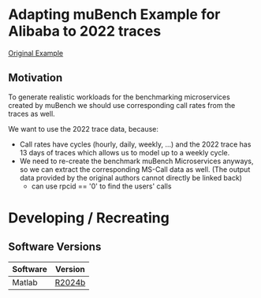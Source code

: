 # Adapting muBench Example for Alibaba to 2022 traces

[Original Example](./muBench/examples/README.md#alibaba-derived-applications-and-traces)

## Motivation

To generate realistic workloads for the benchmarking microservices created by muBench we should use corresponding call rates from the traces as well.

We want to use the 2022 trace data, because:

* Call rates have cycles (hourly, daily, weekly, ...) and the 2022 trace has 13 days of traces which allows us to model up to a weekly cycle.
* We need to re-create the benchmark muBench Microservices anyways, so we can extract the corresponding MS-Call data as well. (The output data provided by the original authors cannot directly be linked back)
    * can use rpcid == '0' to find the users' calls

# Developing / Recreating

## Software Versions

Software | Version
--- | ---
Matlab | [R2024b](https://mathworks.com/help/releases/R2024b/matlab)

